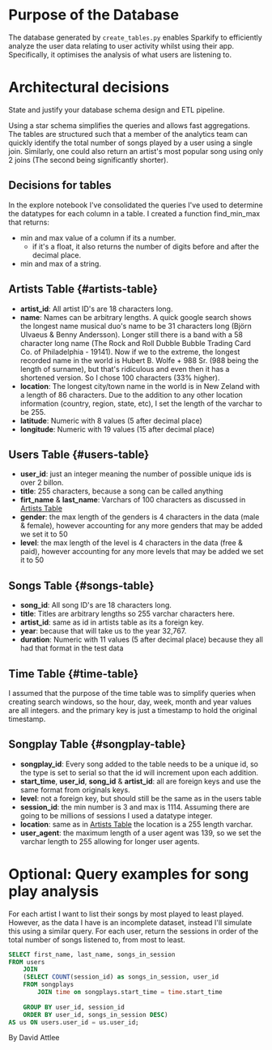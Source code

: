 # Purpose of the Database
The database generated by `create_tables.py` enables Sparkify to efficiently analyze the user data relating to user activity whilst using their app. Specifically, it optimises the analysis of what users are listening to.

# Architectural decisions 
State and justify your database schema design and ETL pipeline.

Using a star schema simplifies the queries and allows fast aggregations. The tables are structured such that a member of the analytics team can quickly identify the total number of songs played by a user using a single join. Similarly, one could also return an artist's most popular song using only 2 joins (The second being significantly shorter).

## Decisions for tables
In the explore notebook I've consolidated the queries I've used to determine the datatypes for each column in a table. I created a function find_min_max that returns:
- min and max value of a column if its a number.
  - if it's a float, it also returns the number of digits before and after the decimal place.
- min and max of a string.

## Artists Table {#artists-table}
- **artist_id**: All artist ID's are 18 characters long.
- **name**: Names can be arbitrary lengths. A quick google search shows the longest name musical duo's name to be 31 characters long (Björn Ulvaeus & Benny Andersson). Longer still there is a band with a 58 character long name (The Rock and Roll Dubble Bubble Trading Card Co. of Philadelphia - 19141). Now if we to the extreme, the longest recorded name in the world is Hubert B. Wolfe + 988 Sr. (988 being the length of surname), but that's ridiculous and even then it has a shortened version. So I chose 100 characters (33% higher).
- **location**: The longest city/town name in the world is in New Zeland with a length of 86 characters. Due to the addition to any other location information (country, region, state, etc), I set the length of the varchar to be 255.
- **latitude**: Numeric with 8 values (5 after decimal place)
- **longitude**: Numeric with 19 values (15 after decimal place)

## Users Table {#users-table}
- **user_id**: just an integer meaning the number of possible unique ids is over 2 billon.
- **title**: 255 characters, because a song can be called anything
- **firt_name** & **last_name**: Varchars of 100 characters as discussed in [Artists Table](#artists-table)
- **gender**: the max length of the genders is 4 characters in the data (male & female), however accounting for any more genders that may be added we set it to 50
- **level**: the max length of the level is 4 characters in the data (free & paid), however accounting for any more levels that may be added we set it to 50

## Songs Table {#songs-table}
- **song_id**: All song ID's are 18 characters long.
- **title**: Titles are arbitrary lengths so 255 varchar characters here.
- **artist_id**: same as id in artists table as its a foreign key.
- **year**: because that will take us to the year 32,767.
- **duration**: Numeric with 11 values (5 after decimal place) because they all had that format in the test data

## Time Table {#time-table}
I assumed that the purpose of the time table was to simplify queries when creating search windows, so the hour, day, week, month and year values are all integers. and the primary key is just a timestamp to hold the original timestamp.

## Songplay Table {#songplay-table}
- **songplay_id**: Every song added to the table needs to be a unique id, so the type is set to serial so that the id will increment upon each addition.
- **start_time**, **user_id**, **song_id** & **artist_id**: all are foreign keys and use the same format from originals keys.
- **level**: not a foreign key, but should still be the same as in the users table
- **session_id**: the min number is 3 and max is 1114. Assuming there are going to be millions of sessions I used a datatype integer.
- **location**: same as in [Artists Table](#artists-table) the location is a 255 length varchar.
- **user_agent**: the maximum length of a user agent was 139, so we set the varchar length to 255 allowing for longer user agents.


# Optional: Query examples for song play analysis
For each artist I want to list their songs by most played to least played. However, as the data I have is an incomplete dataset, instead I'll simulate this using a similar query. For each user, return the sessions in order of the total number of songs listened to, from most to least. 


```SQL
SELECT first_name, last_name, songs_in_session 
FROM users 
	JOIN 
	(SELECT COUNT(session_id) as songs_in_session, user_id 
	FROM songplays
		JOIN time on songplays.start_time = time.start_time
	
	GROUP BY user_id, session_id 
	ORDER BY user_id, songs_in_session DESC) 
AS us ON users.user_id = us.user_id;
```

By David Attlee